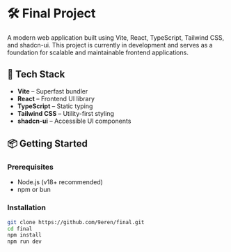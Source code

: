 # 🛠️ Final Project

A modern web application built using Vite, React, TypeScript, Tailwind CSS, and shadcn-ui. This project is currently in development and serves as a foundation for scalable and maintainable frontend applications.

## 🚀 Tech Stack

- **Vite** – Superfast bundler
- **React** – Frontend UI library
- **TypeScript** – Static typing
- **Tailwind CSS** – Utility-first styling
- **shadcn-ui** – Accessible UI components

## 📦 Getting Started

### Prerequisites

- Node.js (v18+ recommended)
- npm or bun

### Installation

```bash
git clone https://github.com/9eren/final.git
cd final
npm install
npm run dev
